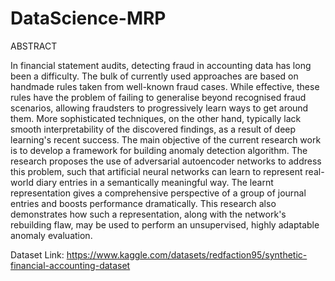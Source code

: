# DataScience-MRP

ABSTRACT

In financial statement audits, detecting fraud in accounting data has long been a difficulty. The bulk of currently used approaches are based on handmade rules taken from well-known fraud cases. While effective, these rules have the problem of failing to generalise beyond recognised fraud scenarios, allowing fraudsters to progressively learn ways to get around them. More sophisticated techniques, on the other hand, typically lack smooth interpretability of the discovered findings, as a result of deep learning's recent success. 
The main objective of the current research work is to develop a framework for building anomaly detection algorithm. The research proposes the use of adversarial autoencoder networks to address this problem, such that artificial neural networks can learn to represent real-world diary entries in a semantically meaningful way. The learnt representation gives a comprehensive perspective of a group of journal entries and boosts performance dramatically. 
This research also demonstrates how such a representation, along with the network's rebuilding flaw, may be used to perform an unsupervised, highly adaptable anomaly evaluation.

Dataset Link: https://www.kaggle.com/datasets/redfaction95/synthetic-financial-accounting-dataset
